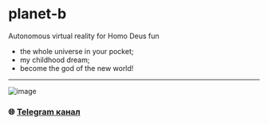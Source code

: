 # planet-b
Autonomous virtual reality for Homo Deus fun

* the whole universe in your pocket;
* my childhood dream;
* become the god of the new world!

---

![image](https://github.com/Sagleft/Sagleft/raw/master/image.png)

### :globe_with_meridians: [Telegram канал](https://t.me/+VIvd8j6xvm9iMzhi)
